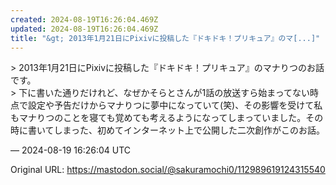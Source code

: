 ```yaml
---
created: 2024-08-19T16:26:04.469Z
updated: 2024-08-19T16:26:04.469Z
title: "&gt; 2013年1月21日にPixivに投稿した『ドキドキ！プリキュア』のマ[...]"
---
```


<p>&gt; 2013年1月21日にPixivに投稿した『ドキドキ！プリキュア』のマナりつのお話です。<br />&gt; 下に書いた通りだけれど、なぜかそらとさんが1話の放送すら始まってない時点で設定や予告だけからマナりつに夢中になっていて(笑)、その影響を受けて私もマナりつのことを寝ても覚めても考えるようになってしまっていました。その時に書いてしまった、初めてインターネット上で公開した二次創作がこのお話。</p>

&mdash; 2024-08-19 16:26:04 UTC

Original URL: https://mastodon.social/@sakuramochi0/112989619124315540
